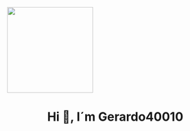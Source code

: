 <div id="header" aling"center">
  <img src="https://media.giphy.com/media/Dh5q0sShxgp13DwrvG/giphy.gif" width="200"/>
<h1 align="center">Hi 👋, I´m Gerardo40010
</div>
<!--
**Gerardo40010/Gerardo40010** is a ✨ _special_ ✨ repository because its `README.md` (this file) appears on your GitHub profile.

Here are some ideas to get you started:

- 🔭 I’m currently working on ...
- 🌱 I’m currently learning ...
- 👯 I’m looking to collaborate on ...
- 🤔 I’m looking for help with ...
- 💬 Ask me about ...
- 📫 How to reach me: ...
- 😄 Pronouns: ...
- ⚡ Fun fact: ...
-->
